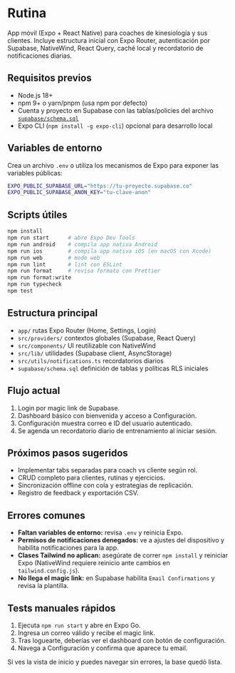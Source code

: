 # Rutina

App móvil (Expo + React Native) para coaches de kinesiología y sus clientes. Incluye estructura inicial con Expo Router, autenticación por Supabase, NativeWind, React Query, caché local y recordatorio de notificaciones diarias.

## Requisitos previos
- Node.js 18+
- npm 9+ o yarn/pnpm (usa npm por defecto)
- Cuenta y proyecto en Supabase con las tablas/policies del archivo [`supabase/schema.sql`](supabase/schema.sql)
- Expo CLI (`npm install -g expo-cli`) opcional para desarrollo local

## Variables de entorno
Crea un archivo `.env` o utiliza los mecanismos de Expo para exponer las variables públicas:

```bash
EXPO_PUBLIC_SUPABASE_URL="https://tu-proyecto.supabase.co"
EXPO_PUBLIC_SUPABASE_ANON_KEY="tu-clave-anon"
```

## Scripts útiles

```bash
npm install
npm run start      # abre Expo Dev Tools
npm run android    # compila app nativa Android
npm run ios        # compila app nativa iOS (en macOS con Xcode)
npm run web        # modo web
npm run lint       # lint con ESLint
npm run format     # revisa formato con Prettier
npm run format:write
npm run typecheck
npm test
```

## Estructura principal
- `app/` rutas Expo Router (Home, Settings, Login)
- `src/providers/` contextos globales (Supabase, React Query)
- `src/components/` UI reutilizable con NativeWind
- `src/lib/` utilidades (Supabase client, AsyncStorage)
- `src/utils/notifications.ts` recordatorios diarios
- `supabase/schema.sql` definición de tablas y políticas RLS iniciales

## Flujo actual
1. Login por magic link de Supabase.
2. Dashboard básico con bienvenida y acceso a Configuración.
3. Configuración muestra correo e ID del usuario autenticado.
4. Se agenda un recordatorio diario de entrenamiento al iniciar sesión.

## Próximos pasos sugeridos
- Implementar tabs separadas para coach vs cliente según rol.
- CRUD completo para clientes, rutinas y ejercicios.
- Sincronización offline con cola y estrategias de replicación.
- Registro de feedback y exportación CSV.

## Errores comunes
- **Faltan variables de entorno:** revisa `.env` y reinicia Expo.
- **Permisos de notificaciones denegados:** ve a ajustes del dispositivo y habilita notificaciones para la app.
- **Clases Tailwind no aplican:** asegúrate de correr `npm install` y reiniciar Expo (NativeWind requiere reinicio ante cambios en `tailwind.config.js`).
- **No llega el magic link:** en Supabase habilita `Email Confirmations` y revisa la plantilla.

## Tests manuales rápidos
1. Ejecuta `npm run start` y abre en Expo Go.
2. Ingresa un correo válido y recibe el magic link.
3. Tras loguearte, deberías ver el dashboard con botón de configuración.
4. Navega a Configuración y confirma que aparece tu email.

Si ves la vista de inicio y puedes navegar sin errores, la base quedó lista.
